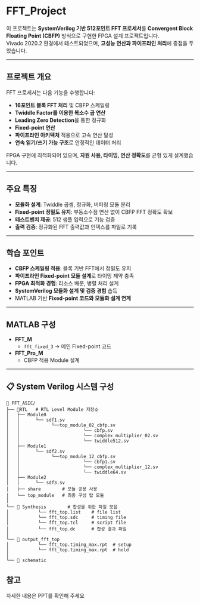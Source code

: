 # FFT_Project

이 프로젝트는 **SystemVerilog 기반 512포인트 FFT 프로세서**를 **Convergent Block Floating Point (CBFP)** 방식으로 구현한 FPGA 설계 프로젝트입니다.  
Vivado 2020.2 환경에서 테스트되었으며, **고성능 연산과 파이프라인 처리**에 중점을 두었습니다.

---

## 프로젝트 개요

FFT 프로세서는 다음 기능을 수행합니다:

- **16포인트 블록 FFT 처리** 및 CBFP 스케일링
- **Twiddle Factor를 이용한 복소수 곱 연산**
- **Leading Zero Detection**을 통한 정규화
- **Fixed-point 연산** 
- **파이프라인 아키텍처** 적용으로 고속 연산 달성
- **연속 읽기/쓰기 가능 구조**로 안정적인 데이터 처리

FPGA 구현에 최적화되어 있으며, **자원 사용, 타이밍, 연산 정확도**를 균형 있게 설계했습니다.

---

## 주요 특징

- **모듈화 설계**: Twiddle 곱셈, 정규화, 버퍼링 모듈 분리
- **Fixed-point 정밀도 유지**: 부동소수점 연산 없이 CBFP FFT 정확도 확보
- **테스트벤치 제공**: 512 샘플 입력으로 기능 검증
- **출력 검증**: 정규화된 FFT 출력값과 인덱스를 파일로 기록

---

## 학습 포인트

- **CBFP 스케일링 적용**: 블록 기반 FFT에서 정밀도 유지
- **파이프라인 Fixed-point 모듈 설계**로 타이밍 제약 충족
- **FPGA 최적화 경험**: 리소스 배분, 병렬 처리 설계
- **SystemVerilog 모듈화 설계 및 검증 경험** 습득
- MATLAB 기반 **Fixed-point 코드와 모듈화 설계 연계**

---

## MATLAB 구성

- **FFT_M**  
  - `fft_fixed_3` → 메인 Fixed-point 코드
- **FFT_Pro_M**  
  - CBFP 적용 Module 설계

---


## 📋 System Verilog 시스템 구성

```
📁 FFT_ASIC/
├── 📁RTL   # RTL Level Module 저장소
│   ├── Module0
│   │      └── sdf1.sv
│   │            └──top_module_02_cbfp.sv
│   │                        └── cbfp.sv
│   │                        └── complex_multiplier_02.sv
│   │                        └── twiddle512.sv
│   ├── Module1
│   │      └── sdf2.sv
│   │            └──top_module_12_cbfp.sv
│   │                        └── cbfp1.sv 
│   │                        └── complex_multiplier_12.sv
│   │                        └── twiddle64.sv
│   ├── Module2
│   │      └── sdf3.sv
│   ├── share        # 모듈 공용 사용
│   └── top_module   # 최종 구성 탑 모듈
│ 
└── 📁 Synthesis        # 합성을 위한 파일 모음
│           └── fft_top.list    # file list
│           └── fft_top.sdc     # timing file
│           └── fft_top.tcl     # script file
│           └── fft_top.dc      # 합성 결과 파일
│   
└── 📁 output_fft_top   
│           └── fft_top.timing_max.rpt  # setup
│           └── fft_top.timing_max.rpt  # hold
│
└── 📁 schematic    

```
## 참고
자세한 내용은 PPT를 확인해 주세요
